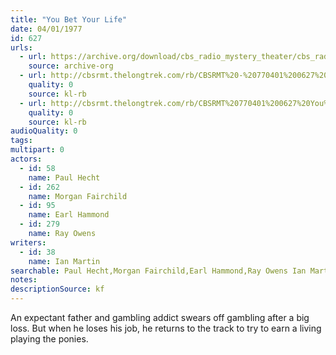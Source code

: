 ```yaml
---
title: "You Bet Your Life"
date: 04/01/1977
id: 627
urls: 
  - url: https://archive.org/download/cbs_radio_mystery_theater/cbs_radio_mystery_theater-0601-0650.zip/cbs_radio_mystery_theater-0601-0650%2Fcbsrmt_0627_you_bet_your_life.mp3
    source: archive-org
  - url: http://cbsrmt.thelongtrek.com/rb/CBSRMT%20-%20770401%200627%20You%20Bet%20Your%20Life_WLNH-FM_rb.mp3
    quality: 0
    source: kl-rb
  - url: http://cbsrmt.thelongtrek.com/rb/CBSRMT%20770401%200627%20You%20Bet%20Your%20Life_wbbm_rb.mp3
    quality: 0
    source: kl-rb
audioQuality: 0
tags: 
multipart: 0
actors:  
  - id: 58
    name: Paul Hecht  
  - id: 262
    name: Morgan Fairchild  
  - id: 95
    name: Earl Hammond  
  - id: 279
    name: Ray Owens
writers:  
  - id: 38
    name: Ian Martin
searchable: Paul Hecht,Morgan Fairchild,Earl Hammond,Ray Owens Ian Martin
notes: 
descriptionSource: kf
---
```

An expectant father and gambling addict swears off gambling after a big loss. But when he loses his job, he returns to the track to try to earn a living playing the ponies.